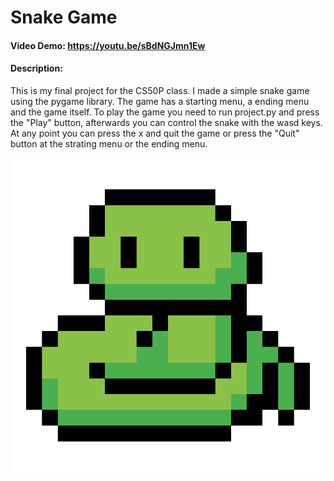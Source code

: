 # Snake Game
#### Video Demo:  https://youtu.be/sBdNGJmn1Ew
#### Description:
This is my final project for the CS50P class.
I made a simple snake game using the pygame library. The game has a starting menu, a ending menu and the game itself. To play the game you need to run project.py and press the "Play" button, afterwards you can control the snake with the wasd keys. At any point you can press the x and quit the game or press the "Quit" button at the strating menu or the ending menu.

![alt text](/Assets/icon.png)
